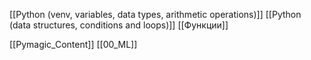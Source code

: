 
[[Python (venv, variables, data types, arithmetic operations)]]
[[Python (data structures, conditions and loops)]]
[[Функции]]


[[Pymagic_Content]]  [[00_ML]] 